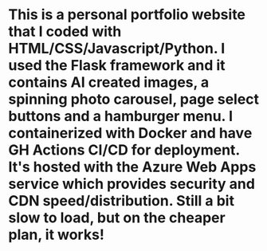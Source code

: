 # This is a personal portfolio website that I coded with HTML/CSS/Javascript/Python. I used the Flask framework and it contains AI created images, a spinning photo carousel, page select buttons and a hamburger menu. I containerized with Docker and have GH Actions CI/CD for deployment. It's hosted with the Azure Web Apps service which provides security and CDN speed/distribution. Still a bit slow to load, but on the cheaper plan, it works! 
